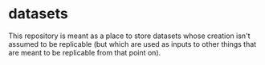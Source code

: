 # datasets

This repository is meant as a place to store datasets whose creation isn't assumed to be replicable (but which are used as inputs to other things that are meant to be replicable from that point on).

